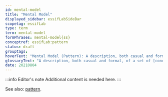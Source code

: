 ```yaml
---
id: mental-model
title: "Mental Model"
displayed_sidebar: essifLabSideBar
scopetag: essifLab
type: term
term: mental-model
formPhrases: mental-model{ss}
conceptref: essifLab:pattern
status: draft
grouptags:
hoverText: "Mental Model (Pattern): A description, both casual and formal, of a set of Concepts (ideas), relations between them, and constraints, that together form a coherent and consistent 'viewpoint', or 'way of thinking' about a certain topic."
glossaryText: "A description, both casual and formal, of a set of [concept](@) (ideas), relations between them, and constraints, that together form a coherent and consistent 'viewpoint', or 'way of thinking' about a certain topic."
date: 20210804
---
```


:::info Editor's note
Additional content is needed here.
:::

See also: [pattern](@).